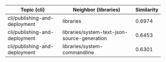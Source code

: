 | Topic (cli) | Neighbor (libraries) | Similarity |
|-------------|-------------------|------------|
| cli/publishing-and-deployment | libraries | 0.6974 |
| cli/publishing-and-deployment | libraries/system-text-json-source-generation | 0.6453 |
| cli/publishing-and-deployment | libraries/system-commandline | 0.6301 |
